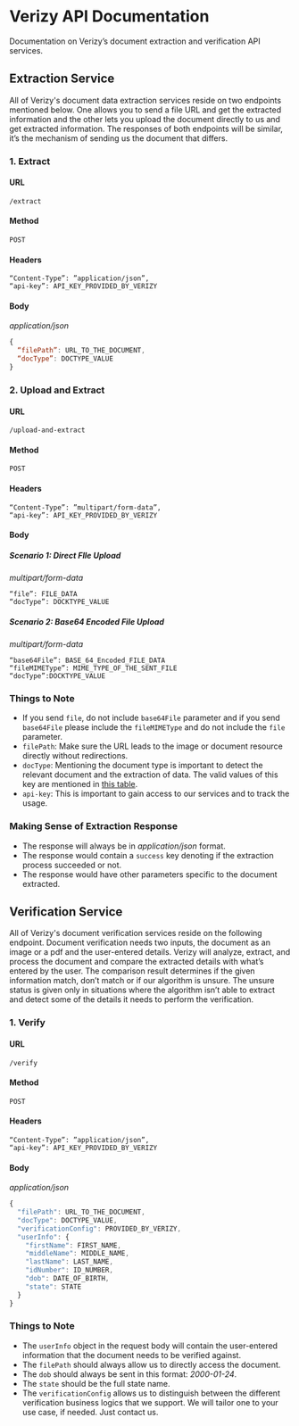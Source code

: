 # Verizy API Documentation
Documentation on Verizy’s document extraction and verification API services.

## Extraction Service
All of Verizy's document data extraction services reside on two endpoints mentioned below. One allows you to send a file URL and get the extracted information and the other lets you upload the document directly to us and get extracted information. The responses of both endpoints will be similar, it’s the mechanism of sending us the document that differs.

### 1. Extract
#### URL
`/extract`
#### Method
`POST`
#### Headers
```
“Content-Type”: ”application/json”,
“api-key”: API_KEY_PROVIDED_BY_VERIZY
```
#### Body
*application/json*
```javascript
{
  “filePath”: URL_TO_THE_DOCUMENT,
  “docType”: DOCTYPE_VALUE
}
```
### 2. Upload and Extract
#### URL
`/upload-and-extract`
#### Method
`POST`
#### Headers
```
“Content-Type”: ”multipart/form-data”,
“api-key”: API_KEY_PROVIDED_BY_VERIZY
```
#### Body
##### Scenario 1: Direct FIle Upload
*multipart/form-data*
```
“file”: FILE_DATA
“docType”: DOCKTYPE_VALUE
```
##### Scenario 2: Base64 Encoded File Upload
*multipart/form-data*
```
“base64File”: BASE_64_Encoded_FILE_DATA
“fileMIMEType”: MIME_TYPE_OF_THE_SENT_FILE
“docType”:DOCKTYPE_VALUE
```

### Things to Note
- If you send `file`, do not include `base64File` parameter and if you send `base64File` please include the `fileMIMEType` and do not include the `file` parameter.
- `filePath`: Make sure the URL leads to the image or document resource directly without redirections.
- `docType`: Mentioning the document type is important to detect the relevant document and the extraction of data. The valid values of this key are mentioned in [this table](verizy-api/SupportedDocuments.md).
- `api-key`: This is important to gain access to our services and to track the usage.

### Making Sense of Extraction Response
- The response will always be in *application/json* format.
- The response would contain a `success` key denoting if the extraction process succeeded or not.
- The response would have other parameters specific to the document extracted.

## Verification Service
All of Verizy's document verification services reside on the following endpoint. Document verification needs two inputs, the document as an image or a pdf and the user-entered details. Verizy will analyze, extract, and process the document and compare the extracted details with what’s entered by the user. The comparison result determines if the given information match, don’t match or if our algorithm is unsure. The unsure status is given only in situations where the algorithm isn’t able to extract and detect some of the details it needs to perform the verification.

### 1. Verify
#### URL
`/verify`
#### Method
`POST`
#### Headers
```
“Content-Type”: ”application/json”,
“api-key”: API_KEY_PROVIDED_BY_VERIZY
```
#### Body
*application/json*
```javascript
{
  "filePath": URL_TO_THE_DOCUMENT,
  "docType": DOCTYPE_VALUE,
  "verificationConfig": PROVIDED_BY_VERIZY,
  "userInfo": {
    "firstName": FIRST_NAME,
    "middleName": MIDDLE_NAME,
    "lastName": LAST_NAME,
    "idNumber": ID_NUMBER,
    "dob": DATE_OF_BIRTH,
    "state": STATE
  }
}
```
### Things to Note
- The `userInfo` object in the request body will contain the user-entered information that the document needs to be verified against.
- The `filePath` should always allow us to directly access the document.
- The `dob` should always be sent in this format: *2000-01-24*.
- The `state` should be the full state name.
- The `verificationConfig` allows us to distinguish between the different verification business logics that we support. We will tailor one to your use case, if needed. Just contact us.

